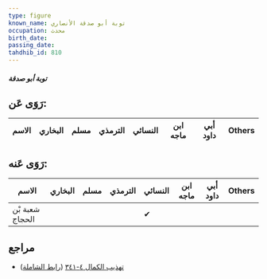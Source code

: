 ```yaml
---
type: figure
known_name: توبة أبو صدقة الأنصاري
occupation: محدث
birth_date:
passing_date:
tahdhib_id: 810
---
```

##### توبة أبو صدقة

## رَوَى عَن:
| الاسم | البخاري | مسلم | الترمذي | النسائي | ابن ماجه | أبي داود | Others |
| ----- | ------- | ---- | ------- | ------- | -------- | -------- | ------ |
## رَوَى عَنه:
| الاسم           | البخاري | مسلم | الترمذي | النسائي | ابن ماجه | أبي داود | Others |
| --------------- | ------- | ---- | ------- | ------- | -------- | -------- | ------ |
| شعبة بْن الحجاج |         |      |         | ✔       |          |          |        |
## مراجع
- [تهذيب الكمال ٤-٣٤١](obsidian://open?vault=Tahdhib-al-Kamal&file=Figures/٨١٠-توبة%20أبو%20صدقة) ([رابط الشاملة](https://shamela.ws/book/3722/1855))